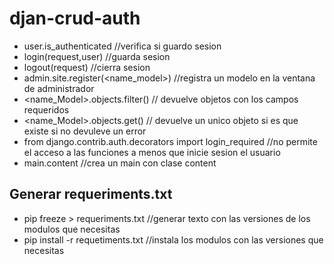 # djan-crud-auth
* user.is_authenticated //verifica si guardo sesion
* login(request,user) //guarda sesion
* logout(request) //cierra sesion 
* admin.site.register(\<name_model\>) //registra un modelo en la ventana de administrador
* \<name_Model\>.objects.filter() // devuelve objetos con los campos requeridos
* \<name_Model\>.objects.get() // devuelve un unico objeto si es que existe si no devuleve un error
* from django.contrib.auth.decorators import login_required //no permite el acceso a las funciones a menos que inicie sesion el usuario
* main.content //crea un main con clase content

## Generar requeriments.txt
* pip freeze > requeriments.txt //generar texto con las versiones de los modulos que necesitas
* pip install -r requetiments.txt //instala los modulos con las versiones que necesitas
